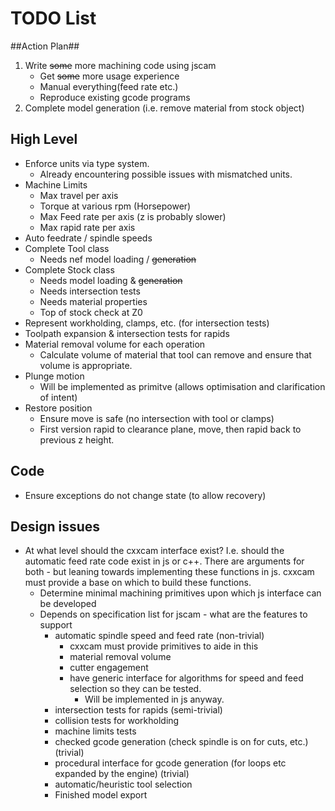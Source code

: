 # TODO List #

##Action Plan##
 1. Write ~~some~~ more machining code using jscam
    * Get ~~some~~ more usage experience
    * Manual everything(feed rate etc.)
    * Reproduce existing gcode programs
 2. Complete model generation (i.e. remove material from stock object)

## High Level ##
 * Enforce units via type system.
    - Already encountering possible issues with mismatched units.
 * Machine Limits
    - Max travel per axis
    - Torque at various rpm (Horsepower)
    - Max Feed rate per axis (z is probably slower)
    - Max rapid rate per axis
 * Auto feedrate / spindle speeds
 * Complete Tool class
    - Needs nef model loading / ~~generation~~
 * Complete Stock class
    - Needs model loading & ~~generation~~
    - Needs intersection tests
    - Needs material properties
    - Top of stock check at Z0
 * Represent workholding, clamps, etc. (for intersection tests)
 * Toolpath expansion & intersection tests for rapids
 * Material removal volume for each operation
    - Calculate volume of material that tool can remove and ensure that volume is appropriate.
 * Plunge motion
    * Will be implemented as primitve (allows optimisation and clarification of intent)
 * Restore position
    - Ensure move is safe (no intersection with tool or clamps)
    - First version rapid to clearance plane, move, then rapid back to previous z height.

## Code ##
 * Ensure exceptions do not change state (to allow recovery)

## Design issues ##
 * At what level should the cxxcam interface exist?
   I.e. should the automatic feed rate code exist in js or c++. There are arguments for both - but leaning towards implementing these functions in js. cxxcam must provide a base on which to build these functions.
    - Determine minimal machining primitives upon which js interface can be developed
    - Depends on specification list for jscam - what are the features to support
       * automatic spindle speed and feed rate (non-trivial)
          - cxxcam must provide primitives to aide in this
          - material removal volume
          - cutter engagement
          - have generic interface for algorithms for speed and feed selection so they can be tested. 
             - Will be implemented in js anyway.
       * intersection tests for rapids (semi-trivial)
       * collision tests for workholding
       * machine limits tests
       * checked gcode generation (check spindle is on for cuts, etc.) (trivial)
       * procedural interface for gcode generation (for loops etc expanded by the engine) (trivial)
       * automatic/heuristic tool selection
       * Finished model export

